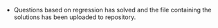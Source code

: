 * Questions based on regression has solved and the file containing the solutions has been uploaded to repository.
